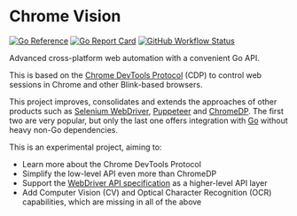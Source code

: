 # Chrome Vision

[![Go Reference](https://pkg.go.dev/badge/github.com/daabr/chrome-vision.svg)](https://pkg.go.dev/github.com/daabr/chrome-vision)
[![Go Report Card](https://goreportcard.com/badge/github.com/daabr/chrome-vision)](https://goreportcard.com/report/github.com/daabr/chrome-vision)
[![GitHub Workflow Status](https://img.shields.io/github/workflow/status/daabr/chrome-vision/Go/main)](https://github.com/daabr/chrome-vision/actions/workflows/go.yml?query=branch:main)

Advanced cross-platform web automation with a convenient Go API.

This is based on the
[Chrome DevTools Protocol](https://chromedevtools.github.io/devtools-protocol)
(CDP) to control web sessions in Chrome and other Blink-based browsers.

This project improves, consolidates and extends the approaches of other
products such as [Selenium WebDriver](https://www.selenium.dev/documentation),
[Puppeteer](https://pptr.dev) and [ChromeDP](https://github.com/chromedp/chromedp).
The first two are very popular, but only the last one offers integration with
[Go](https://golang.org) without heavy non-Go dependencies.

This is an experimental project, aiming to:

* Learn more about the Chrome DevTools Protocol
* Simplify the low-level API even more than ChromeDP
* Support the [WebDriver API specification](https://www.w3.org/TR/webdriver)
  as a higher-level API layer
* Add Computer Vision (CV) and Optical Character Recognition (OCR) capabilities,
  which are missing in all of the above
